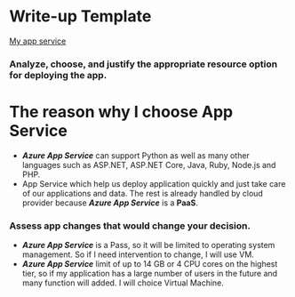 # Write-up Template
[My app service](https://quyetnt7.azurewebsites.net/)

### Analyze, choose, and justify the appropriate resource option for deploying the app.
# The reason why I choose App Service
- ***Azure App Service*** can support Python as well as many other languages such as ASP.NET, ASP.NET Core, Java, Ruby, Node.js and PHP.
-  App Service which help us deploy application quickly and just take care of our applications and data. The rest is already handled by cloud provider because ***Azure App Service*** is a **PaaS**.

### Assess app changes that would change your decision.
-  ***Azure App Service*** is a Pass, so it will be limited to operating system management. So if I need intervention to change, I will use VM.
-  ***Azure App Service***  limit of up to 14 GB or 4 CPU cores on the highest tier, so if my application has a large number of users in the future and many function will added. I will choice Virtual Machine.